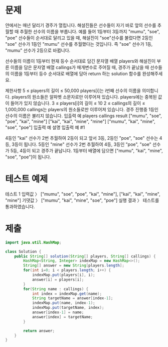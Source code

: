 # 문제

얀에서는 매년 달리기 경주가 열립니다. 해설진들은 선수들이 자기 바로 앞의 선수를 추월할 때 추월한 선수의 이름을 부릅니다. 예를 들어 1등부터 3등까지 "mumu", "soe", "poe" 선수들이 순서대로 달리고 있을 때, 해설진이 "soe"선수를 불렀다면 2등인 "soe" 선수가 1등인 "mumu" 선수를 추월했다는 것입니다. 즉 "soe" 선수가 1등, "mumu" 선수가 2등으로 바뀝니다.

선수들의 이름이 1등부터 현재 등수 순서대로 담긴 문자열 배열 players와 해설진이 부른 이름을 담은 문자열 배열 callings가 매개변수로 주어질 때, 경주가 끝났을 때 선수들의 이름을 1등부터 등수 순서대로 배열에 담아 return 하는 solution 함수를 완성해주세요.

제한사항
5 ≤ players의 길이 ≤ 50,000
players[i]는 i번째 선수의 이름을 의미합니다.
players의 원소들은 알파벳 소문자로만 이루어져 있습니다.
players에는 중복된 값이 들어가 있지 않습니다.
3 ≤ players[i]의 길이 ≤ 10
2 ≤ callings의 길이 ≤ 1,000,000
callings는 players의 원소들로만 이루어져 있습니다.
경주 진행중 1등인 선수의 이름은 불리지 않습니다.
입출력 예
players	callings	result
["mumu", "soe", "poe", "kai", "mine"]	["kai", "kai", "mine", "mine"]	["mumu", "kai", "mine", "soe", "poe"]
입출력 예 설명
입출력 예 #1

4등인 "kai" 선수가 2번 추월하여 2등이 되고 앞서 3등, 2등인 "poe", "soe" 선수는 4등, 3등이 됩니다. 5등인 "mine" 선수가 2번 추월하여 4등, 3등인 "poe", "soe" 선수가 5등, 4등이 되고 경주가 끝납니다. 1등부터 배열에 담으면 ["mumu", "kai", "mine", "soe", "poe"]이 됩니다.

# 테스트 예제
테스트 1
입력값 〉	["mumu", "soe", "poe", "kai", "mine"], ["kai", "kai", "mine", "mine"]
기댓값 〉	["mumu", "kai", "mine", "soe", "poe"]
실행 결과 〉	테스트를 통과하였습니다.

# 제출
```java
import java.util.HashMap;

class Solution {
    public String[] solution(String[] players, String[] callings) {
        HashMap<String, Integer> indexMap = new HashMap<>();
        String[] answer = new String[players.length];
        for(int i=0; i < players.length; i++) {
            indexMap.put(players[i], i);
            answer[i] = players[i];
        }
        for(String name : callings) {
            int index = indexMap.get(name);
            String targetName = answer[index-1];
            indexMap.put(name, index-1);
            indexMap.put(targetName, index);
            answer[index-1] = name;
            answer[index] = targetName;
        }

        return answer;
    }
}
```